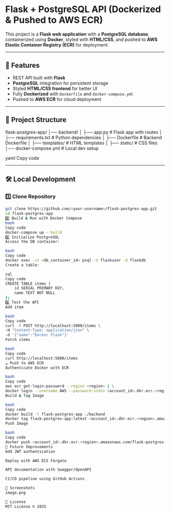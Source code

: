# Flask + PostgreSQL API (Dockerized & Pushed to AWS ECR)

This project is a **Flask web application** with a **PostgreSQL database**, containerized using **Docker**, styled with **HTML/CSS**, and pushed to **AWS Elastic Container Registry (ECR)** for deployment.  

---

## 🚀 Features
- REST API built with **Flask**  
- **PostgreSQL** integration for persistent storage  
- Styled **HTML/CSS frontend** for better UI  
- Fully **Dockerized** with `Dockerfile` and `docker-compose.yml`  
- Pushed to **AWS ECR** for cloud deployment  

---

## 📂 Project Structure
flask-postgres-app/
│── backend/
│ ├── app.py # Flask app with routes
│ ├── requirements.txt # Python dependencies
│ ├── Dockerfile # Backend Dockerfile
│ ├── templates/ # HTML templates
│ ├── static/ # CSS files
│── docker-compose.yml # Local dev setup

yaml
Copy code

---

## 🛠️ Local Development

### 1️⃣ Clone Repository
```bash
git clone https://github.com/<your-username>/flask-postgres-app.git
cd flask-postgres-app
2️⃣ Build & Run with Docker Compose
bash
Copy code
docker-compose up --build
3️⃣ Initialize PostgreSQL
Access the DB container:

bash
Copy code
docker exec -it <db_container_id> psql -U flaskuser -d flaskdb
Create a table:

sql
Copy code
CREATE TABLE items (
    id SERIAL PRIMARY KEY,
    name TEXT NOT NULL
);
4️⃣ Test the API
Add item

bash
Copy code
curl -X POST http://localhost:5000/items \
-H "Content-Type: application/json" \
-d '{"name":"Docker Flask"}'
Fetch items

bash
Copy code
curl http://localhost:5000/items
☁️ Push to AWS ECR
Authenticate Docker with ECR

bash
Copy code
aws ecr get-login-password --region <region> | \
docker login --username AWS --password-stdin <account_id>.dkr.ecr.<region>.amazonaws.com
Build & Tag Image

bash
Copy code
docker build -t flask-postgres-app ./backend
docker tag flask-postgres-app:latest <account_id>.dkr.ecr.<region>.amazonaws.com/flask-postgres-app:latest
Push Image

bash
Copy code
docker push <account_id>.dkr.ecr.<region>.amazonaws.com/flask-postgres-app:latest
🔮 Future Improvements
Add JWT authentication

Deploy with AWS ECS Fargate

API documentation with Swagger/OpenAPI

CI/CD pipeline using GitHub Actions

📸 Screenshots
image.png

📜 License
MIT License © 2025